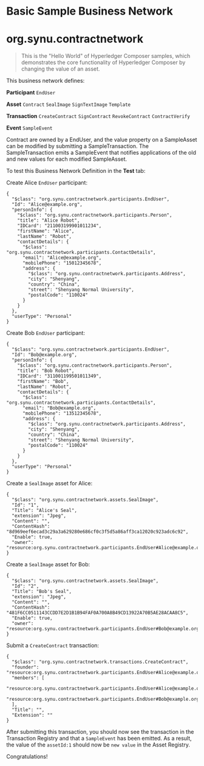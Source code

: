 # Basic Sample Business Network
# org.synu.contractnetwork

> This is the "Hello World" of Hyperledger Composer samples, which demonstrates the core functionality of Hyperledger Composer by changing the value of an asset.

This business network defines:

**Participant**
`EndUser`

**Asset**
`Contract` `SealImage` `SignTextImage` `Template`

**Transaction**
`CreateContract` `SignContract` `RevokeContract` `ContractVerify`

**Event**
`SampleEvent`

Contract are owned by a EndUser, and the value property on a SampleAsset can be modified by submitting a SampleTransaction. The SampleTransaction emits a SampleEvent that notifies applications of the old and new values for each modified SampleAsset.

To test this Business Network Definition in the **Test** tab:

Create Alice `EndUser` participant:

```
{
  "$class": "org.synu.contractnetwork.participants.EndUser",
  "Id": "Alice@example.org",
  "personInfo": {
    "$class": "org.synu.contractnetwork.participants.Person",
    "title": "Alice Robot",
    "IDCard": "211003199901011234",
    "firstName": "Alice",
    "lastName": "Robot",
    "contactDetails": {
      "$class": "org.synu.contractnetwork.participants.ContactDetails",
      "email": "Alice@example.org",
      "mobilePhone": "15012345678",
      "address": {
        "$class": "org.synu.contractnetwork.participants.Address",
        "city": "Shenyang",
        "country": "China",
        "street": "Shenyang Normal University",
        "postalCode": "110024"
      }
    }
  },
  "userType": "Personal"
}
```

Create Bob `EndUser` participant:

```
{
  "$class": "org.synu.contractnetwork.participants.EndUser",
  "Id": "Bob@example.org",
  "personInfo": {
    "$class": "org.synu.contractnetwork.participants.Person",
    "title": "Bob Robot",
    "IDCard": "311001199501011349",
    "firstName": "Bob",
    "lastName": "Robot",
    "contactDetails": {
      "$class": "org.synu.contractnetwork.participants.ContactDetails",
      "email": "Bob@example.org",
      "mobilePhone": "13512345678",
      "address": {
        "$class": "org.synu.contractnetwork.participants.Address",
        "city": "Shenyang",
        "country": "China",
        "street": "Shenyang Normal University",
        "postalCode": "110024"
      }
    }
  },
  "userType": "Personal"
}
```

Create a `SealImage` asset for Alice:

```
{
  "$class": "org.synu.contractnetwork.assets.SealImage",
  "Id": "1",
  "Title": "Alice's Seal",
  "extension": "Jpeg",
  "Content": "",
  "ContentHash": "8d969eef6ecad3c29a3a629280e686cf0c3f5d5a86aff3ca12020c923adc6c92",
  "Enable": true,
  "owner": "resource:org.synu.contractnetwork.participants.EndUser#Alice@example.org"
}
```

Create a `SealImage` asset for Bob:

```
{
  "$class": "org.synu.contractnetwork.assets.SealImage",
  "Id": "2",
  "Title": "Bob's Seal",
  "extension": "Jpeg",
  "Content": "",
  "ContentHash": "481F6CC0511143CCDD7E2D1B1B94FAF0A700A8B49CD13922A70B5AE28ACAA8C5",
  "Enable": true,
  "owner": "resource:org.synu.contractnetwork.participants.EndUser#Bob@example.org"
}
```

Submit a `CreateContract` transaction:

```
{
  "$class": "org.synu.contractnetwork.transactions.CreateContract",
  "founder": "resource:org.synu.contractnetwork.participants.EndUser#Alice@example.org",
  "menbers": [
    "resource:org.synu.contractnetwork.participants.EndUser#Alice@example.org",
    "resource:org.synu.contractnetwork.participants.EndUser#Bob@example.org"
  ],
  "Title": "",
  "Extension": ""
}
```

After submitting this transaction, you should now see the transaction in the Transaction Registry and that a `SampleEvent` has been emitted. As a result, the value of the `assetId:1` should now be `new value` in the Asset Registry.

Congratulations!

